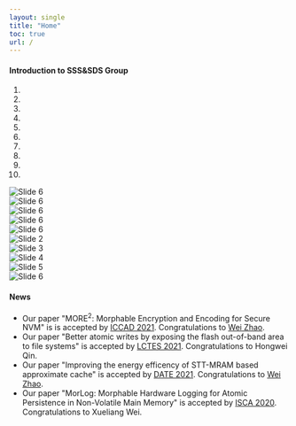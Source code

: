 ```yaml
---
layout: single
title: "Home"
toc: true
url: /
---
```

#### **Introduction to SSS&SDS Group**

 <div id="carousel" class="carousel slide" data-ride="carousel" data-interval="5000" data-pause="hover">
    <!-- Menu -->
    <ol class="carousel-indicators">
        <li data-target="#carousel" data-slide-to="0" class="active"></li>
        <li data-target="#carousel" data-slide-to="1"></li>
        <li data-target="#carousel" data-slide-to="2"></li>
        <li data-target="#carousel" data-slide-to="3"></li>
        <li data-target="#carousel" data-slide-to="4"></li>
        <li data-target="#carousel" data-slide-to="5"></li>
        <li data-target="#carousel" data-slide-to="6"></li>
        <li data-target="#carousel" data-slide-to="7"></li>
        <li data-target="#carousel" data-slide-to="8"></li>
        <li data-target="#carousel" data-slide-to="9"></li>
    </ol>
      <!-- Items -->
    <div class="carousel-inner">
        <div class="item active">
            <img src="https://i.loli.net/2021/07/13/fpoTxAQbPmF1MHO.jpghttps://i.loli.net/2021/07/13/fpoTxAQbPmF1MHO.jpghttps://i.loli.net/2021/07/13/fpoTxAQbPmF1MHO.jpghttps://i.loli.net/2021/07/13/fpoTxAQbPmF1MHO.jpghttps://i.loli.net/2021/07/13/fpoTxAQbPmF1MHO.jpg" alt="Slide 6" />
        </div>
        <div class="item">
            <img src="https://i.loli.net/2021/07/13/fpoTxAQbPmF1MHO.jpghttps://i.loli.net/2021/07/13/fpoTxAQbPmF1MHO.jpghttps://i.loli.net/2021/07/13/fpoTxAQbPmF1MHO.jpghttps://i.loli.net/2021/07/13/fpoTxAQbPmF1MHO.jpg" alt="Slide 6" />
        </div>
        <div class="item">
            <img src="https://i.loli.net/2021/07/13/fpoTxAQbPmF1MHO.jpghttps://i.loli.net/2021/07/13/fpoTxAQbPmF1MHO.jpghttps://i.loli.net/2021/07/13/fpoTxAQbPmF1MHO.jpg" alt="Slide 6" />
        </div>
        <div class="item">
            <img src="https://i.loli.net/2021/07/13/fpoTxAQbPmF1MHO.jpghttps://i.loli.net/2021/07/13/fpoTxAQbPmF1MHO.jpg" alt="Slide 6" />
        </div>
        <div class="item">
            <img src="https://i.loli.net/2021/07/13/fpoTxAQbPmF1MHO.jpg" alt="Slide 6" />
        </div>
        <div class="item">
            <img src="https://i.loli.net/2021/07/13/fpoTxAQbPmF1MHO.jpghttps://i.loli.net/2021/07/13/fpoTxAQbPmF1MHO.jpg" alt="Slide 2" />
        </div>
        <div class="item">
            <img src="https://i.loli.net/2021/07/13/fpoTxAQbPmF1MHO.jpg" alt="Slide 3" />
        </div>
        <div class="item">
            <img src="https://i.loli.net/2021/07/13/fpoTxAQbPmF1MHO.jpghttps://i.loli.net/2021/07/13/fpoTxAQbPmF1MHO.jpghttps://i.loli.net/2021/07/13/fpoTxAQbPmF1MHO.jpg" alt="Slide 4" />
        </div>
        <div class="item">
            <img src="https://i.loli.net/2021/07/13/fpoTxAQbPmF1MHO.jpghttps://i.loli.net/2021/07/13/fpoTxAQbPmF1MHO.jpg" alt="Slide 5" />
        </div>
        <div class="item">
            <img src="https://i.loli.net/2021/07/13/fpoTxAQbPmF1MHO.jpg" alt="Slide 6" />
        </div>
    </div>

#### **News**

- Our paper "MORE<sup>2</sup>: Morphable Encryption and Encoding for Secure NVM" is is accepted by [ICCAD 2021](https://iccad.com/index.php). Congratulations to [Wei Zhao](https://thiszw.top).  
- Our paper "Better atomic writes by exposing the flash out-of-band area to file systems" is accepted by [LCTES 2021](https://pldi21.sigplan.org/home/LCTES-2021#event-overview). Congratulations to Hongwei Qin.  
- Our paper "Improving the energy efficency of STT-MRAM based approximate cache" is accepted by [DATE 2021](https://www.date-conference.com/). Congratulations to [Wei Zhao](https://thiszw.top).  
- Our paper "MorLog: Morphable Hardware Logging for Atomic Persistence in Non-Volatile Main Memory" is accepted by [ISCA 2020](https://iscaconf.org/isca2020/). Congratulations to Xueliang Wei.  
